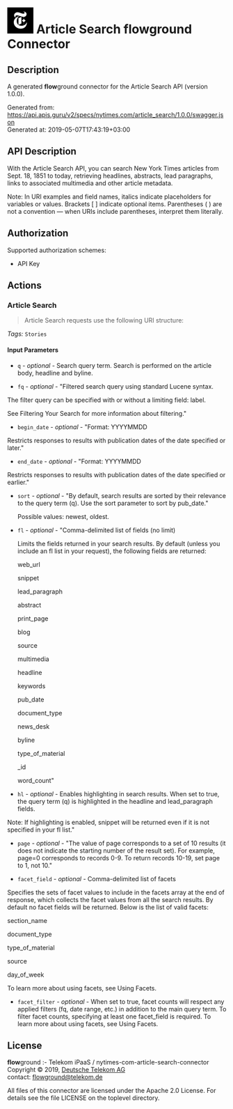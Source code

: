 # ![LOGO](logo.png) Article Search **flow**ground Connector

## Description

A generated **flow**ground connector for the Article Search API (version 1.0.0).

Generated from: https://api.apis.guru/v2/specs/nytimes.com/article_search/1.0.0/swagger.json<br/>
Generated at: 2019-05-07T17:43:19+03:00

## API Description

With the Article Search API, you can search New York Times articles from Sept. 18, 1851 to today, retrieving headlines, abstracts, lead paragraphs, links to associated multimedia and other article metadata.  

 Note: In URI examples and field names, italics indicate placeholders for variables or values. Brackets [ ] indicate optional items. Parentheses ( ) are not a convention — when URIs include parentheses, interpret them literally.

## Authorization

Supported authorization schemes:
- API Key
## Actions

### Article Search

> Article Search requests use the following URI structure:

*Tags:* `Stories`

#### Input Parameters
* `q` - _optional_ - Search query term. Search is performed on the article body, headline and byline.

* `fq` - _optional_ - "Filtered search query using standard Lucene syntax. 

The filter query can be specified with or without a limiting field: label. 

See Filtering Your Search for more information about filtering."

* `begin_date` - _optional_ - "Format: YYYYMMDD 

Restricts responses to results with publication dates of the date specified or later."

* `end_date` - _optional_ - "Format: YYYYMMDD 

Restricts responses to results with publication dates of the date specified or earlier."

* `sort` - _optional_ - "By default, search results are sorted by their relevance to the query term (q). Use the sort parameter to sort by pub_date."

    Possible values: newest, oldest.
* `fl` - _optional_ - "Comma-delimited list of fields (no limit)

  Limits the fields returned in your search results. By default (unless you include an fl list in your request), the following fields are returned: 
  
  web_url
  
  snippet
  
  lead_paragraph
  
  abstract
  
  print_page
  
  blog
  
  source
  
  multimedia
  
  headline
  
  keywords
  
  pub_date
  
  document_type
  
  news_desk
  
  byline
  
  type_of_material
  
  _id
  
  word_count"

* `hl` - _optional_ - Enables highlighting in search results. When set to true, the query term (q) is highlighted in the headline and lead_paragraph fields.

Note: If highlighting is enabled, snippet will be returned even if it is not specified in your fl list."

* `page` - _optional_ - "The value of page corresponds to a set of 10 results (it does not indicate the starting number of the result set). For example, page=0 corresponds to records 0-9. To return records 10-19, set page to 1, not 10."

* `facet_field` - _optional_ - Comma-delimited list of facets

Specifies the sets of facet values to include in the facets array at the end of response, which collects the facet values from all the search results. By default no facet fields will be returned. Below is the list of valid facets:

section_name

document_type

type_of_material

source

day_of_week

To learn more about using facets, see Using Facets.

* `facet_filter` - _optional_ - When set to true, facet counts will respect any applied filters (fq, date range, etc.) in addition to the main query term. To filter facet counts, specifying at least one facet_field is required. To learn more about using facets, see Using Facets.


## License

**flow**ground :- Telekom iPaaS / nytimes-com-article-search-connector<br/>
Copyright © 2019, [Deutsche Telekom AG](https://www.telekom.de)<br/>
contact: flowground@telekom.de

All files of this connector are licensed under the Apache 2.0 License. For details
see the file LICENSE on the toplevel directory.
